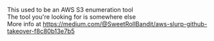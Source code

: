 This used to be an AWS S3 enumeration tool\
The tool you're looking for is somewhere else\
More info at https://medium.com/@SweetRollBandit/aws-slurp-github-takeover-f8c80b13e7b5 
